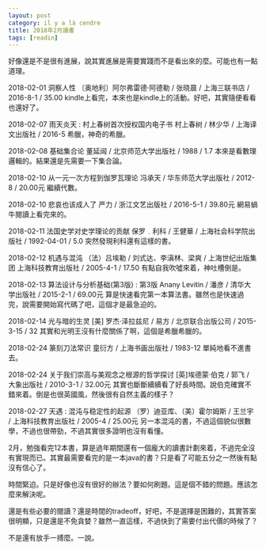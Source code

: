 ```yaml
---
layout: post
category: il y a là cendre
title: 2018年2月讀書
tags: [readin]
---
```


好像還是不是很有進展，說其實進展是需要實踐而不是看出來的麼。可能也有一點道理。

2018-02-01 洞察人性 〔奥地利〕阿尔弗雷德·阿德勒 / 张晓晨 / 上海三联书店 / 2016-8-1 / 35.00 kindle上看完，本來也是kindle上的活動。好吧，其實隨便看看也還好了。

2018-02-07 雨天炎天 : 村上春树首次授权国内电子书 村上春树 / 林少华 / 上海译文出版社 / 2016-5 希臘，神奇的希臘。

2018-02-08 基础集合论 董延闿 / 北京师范大学出版社 / 1988 / 1.7 本來是看數理邏輯的。結果還是先需要一下集合論。

2018-02-10 从一元一次方程到伽罗瓦理论 冯承天 / 华东师范大学出版社 / 2012-8 / 20.00元 繼續代數。

2018-02-10 悲哀也该成人了 严力 / 浙江文艺出版社 / 2016-5-1 / 39.80元  網易蝸牛閱讀上看完來的。

2018-02-11 法国史学对史学理论的贡献 保罗﹒利科 / 王健華 / 上海社会科学院出版社 / 1992-04-01 / 5.0 突然發現利科還有這樣的書。

2018-02-12 机遇与混沌 （法）吕埃勒 / 刘式达、李滇林、梁爽 / 上海世纪出版集团 上海科技教育出版社 / 2005-4-1 / 17.50 有點自我吹噓來着，神吐槽倒是。

2018-02-13 算法设计与分析基础(第3版) : 第3版 Anany Levitin / 潘彦 / 清华大学出版社 / 2015-2-1 / 69.00元 算是快速看完第一本算法書。雖然也是快速過完，說需要開始寫代碼了吧，這個才是最急迫的。

2018-02-14 光与暗的生灵 [美] 罗杰·泽拉兹尼 / 易方 / 北京联合出版公司 / 2015-3-15 / 32 其實和光明王沒有什麼關係了啊，這個是希臘希臘的。

2018-02-24 篆刻刀法常识 童衍方 / 上海书画出版社 / 1983-12 單純地看不進書去。

2018-02-24 关于我们崇高与美观念之根源的哲学探讨 [英]埃德蒙·伯克 / 郭飞 / 大象出版社 / 2010-3-1 / 32.00元 其實也斷斷續續看了好長時間。說伯克確實不錯來着。倒是也很英國風，然後很有自然主義的樣子？

2018-02-27 天遇 : 混沌与稳定性的起源 （罗）迪亚库、（美）霍尔姆斯 / 王兰宇 / 上海科技教育出版社 / 2005-4 / 25.00元  另一本混沌的書，不過這個貌似很數學，不過也很帶勁，不過其實很多證明也沒有看懂。

2月，勉強看完12本書，算是過年期間還有一個龐大的讀書計劃來着，不過完全沒有實現而已。其實最需要看完的是一本java的書？只是看了可能五分之一然後有點沒有信心了。

時間緊迫。只是好像也沒有很好的辦法？要如何刷題。這是個不錯的問題。應該怎麼來解決呢。

還是有些必要的閱讀？還是時間的tradeoff，好吧，不是選擇是困難的，其實答案很明顯，只是還是不免貪婪？雖然一直這樣，不過快到了需要付出代價的時候了？

不是還有放手一搏麼。一說。

<!-- more -->
